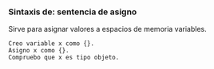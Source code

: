 ### Sintaxis de: sentencia de asigno

Sirve para asignar valores a espacios de memoria variables.

```calo
Creo variable x como {}.
Asigno x como {}.
Compruebo que x es tipo objeto.
```